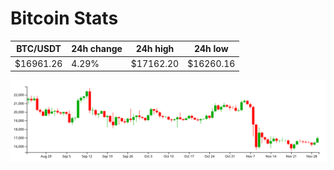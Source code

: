 # Bitcoin Stats

BTC/USDT|24h change|24h high|24h low|
|---|---|---|---|
|$16961.26|4.29%|$17162.20|$16260.16|

<img src="./chart.svg">
